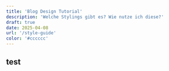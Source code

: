 ```yaml
---
title: 'Blog Design Tutorial'
description: 'Welche Stylings gibt es? Wie nutze ich diese?'
draft: true
date: 2025-04-08
url: '/style-guide'
color: '#cccccc'
---
```


## test

